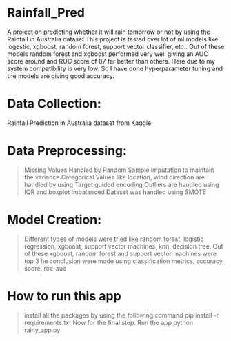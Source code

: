 # Rainfall_Pred


A project on predicting whether it will rain tomorrow or not by using the Rainfall in Australia dataset This project is tested over lot of ml models like  logestic, xgboost, random forest, support vector classifier, etc.. Out of these models random forest and xgboost performed very well giving an AUC score around and ROC score of 87 far better than others. Here due to my system compatibility is very low. So I have done hyperparameter tuning and  the models are giving good accuracy.


# Data Collection:
Rainfall Prediction in Australia dataset from Kaggle


# Data Preprocessing:
> Missing Values Handled by Random Sample imputation to maintain the variance
> Categorical Values like location, wind direction are handled by using Target guided encoding
> Outliers are handled using IQR and boxplot
> Imbalanced Dataset was handled using SMOTE

# Model Creation:
> Different types of models were tried like  random forest, logistic regression, xgboost, support vector machines, knn, decision tree.
> Out of these xgboost, random forest and support vector machines were top 3
> he conclusion were made using classification metrics, accuracy score, roc-auc

# How to run this app
> install all the packages by using the following command
> pip install -r requirements.txt
> Now for the final step. Run the app
> python rainy_app.py



